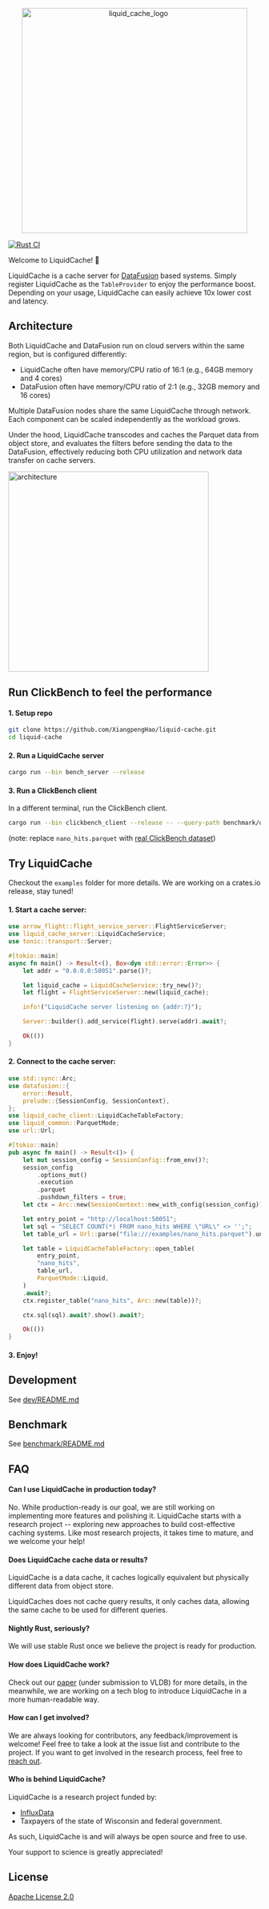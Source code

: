 <p align="center"> <img src="/dev/doc/logo.png" alt="liquid_cache_logo" width="450"/> </p>


[![Rust CI](https://github.com/XiangpengHao/liquid-cache/actions/workflows/ci.yml/badge.svg)](https://github.com/XiangpengHao/liquid-cache/actions/workflows/ci.yml)

Welcome to LiquidCache! 🚀

LiquidCache is a cache server for [DataFusion](https://github.com/apache/datafusion) based systems. Simply register LiquidCache as the `TableProvider` to enjoy the performance boost. 
Depending on your usage, LiquidCache can easily achieve 10x lower cost and latency.

## Architecture

Both LiquidCache and DataFusion run on cloud servers within the same region, but is configured differently:

- LiquidCache often have memory/CPU ratio of 16:1 (e.g., 64GB memory and 4 cores)
- DataFusion often have memory/CPU ratio of 2:1 (e.g., 32GB memory and 16 cores)

Multiple DataFusion nodes share the same LiquidCache through network. 
Each component can be scaled independently as the workload grows. 

Under the hood, LiquidCache transcodes and caches the Parquet data from object store, and evaluates the filters before sending the data to the DataFusion,
effectively reducing both CPU utilization and network data transfer on cache servers.

<img src="/dev/doc/arch.png" alt="architecture" width="400"/>


## Run ClickBench to feel the performance

#### 1. Setup repo
```bash
git clone https://github.com/XiangpengHao/liquid-cache.git
cd liquid-cache
```

#### 2. Run a LiquidCache server
```bash
cargo run --bin bench_server --release
```

#### 3. Run a ClickBench client
In a different terminal, run the ClickBench client.
```bash
cargo run --bin clickbench_client --release -- --query-path benchmark/queries.sql --file examples/nano_hits.parquet
```
(note: replace `nano_hits.parquet` with [real ClickBench dataset](https://github.com/ClickHouse/ClickBench))

## Try LiquidCache
Checkout the `examples` folder for more details. We are working on a crates.io release, stay tuned!

#### 1. Start a cache server:
```rust
use arrow_flight::flight_service_server::FlightServiceServer;
use liquid_cache_server::LiquidCacheService;
use tonic::transport::Server;

#[tokio::main]
async fn main() -> Result<(), Box<dyn std::error::Error>> {
    let addr = "0.0.0.0:50051".parse()?;

    let liquid_cache = LiquidCacheService::try_new()?;
    let flight = FlightServiceServer::new(liquid_cache);

    info!("LiquidCache server listening on {addr:?}");

    Server::builder().add_service(flight).serve(addr).await?;

    Ok(())
}
```

#### 2. Connect to the cache server:
```rust
use std::sync::Arc;
use datafusion::{
    error::Result,
    prelude::{SessionConfig, SessionContext},
};
use liquid_cache_client::LiquidCacheTableFactory;
use liquid_common::ParquetMode;
use url::Url;

#[tokio::main]
pub async fn main() -> Result<()> {
    let mut session_config = SessionConfig::from_env()?;
    session_config
        .options_mut()
        .execution
        .parquet
        .pushdown_filters = true;
    let ctx = Arc::new(SessionContext::new_with_config(session_config));

    let entry_point = "http://localhost:50051";
    let sql = "SELECT COUNT(*) FROM nano_hits WHERE \"URL\" <> '';";
    let table_url = Url::parse("file:///examples/nano_hits.parquet").unwrap();

    let table = LiquidCacheTableFactory::open_table(
        entry_point,
        "nano_hits",
        table_url,
        ParquetMode::Liquid,
    )
    .await?;
    ctx.register_table("nano_hits", Arc::new(table))?;

    ctx.sql(sql).await?.show().await?;

    Ok(())
}
```

#### 3. Enjoy!


## Development

See [dev/README.md](./dev/README.md)

## Benchmark

See [benchmark/README.md](./benchmark/README.md)

## FAQ

#### Can I use LiquidCache in production today?

No. While production-ready is our goal, we are still working on implementing more features and polishing it.
LiquidCache starts with a research project -- exploring new approaches to build cost-effective caching systems. Like most research projects, it takes time to mature, and we welcome your help!

#### Does LiquidCache cache data or results?

LiquidCache is a data cache, it caches logically equivalent but physically different data from object store.

LiquidCaches does not cache query results, it only caches data, allowing the same cache to be used for different queries.

#### Nightly Rust, seriously?

We will use stable Rust once we believe the project is ready for production.

#### How does LiquidCache work?

Check out our [paper](/dev/doc/liquid-cache-vldb.pdf) (under submission to VLDB) for more details, in the meanwhile, we are working on a tech blog to introduce LiquidCache in a more human-readable way.

#### How can I get involved?

We are always looking for contributors, any feedback/improvement is welcome! Feel free to take a look at the issue list and contribute to the project.
If you want to get involved in the research process, feel free to [reach out](https://haoxp.xyz/work-with-me/).

#### Who is behind LiquidCache?

LiquidCache is a research project funded by:
- [InfluxData](https://www.influxdata.com/)
- Taxpayers of the state of Wisconsin and federal government. 

As such, LiquidCache is and will always be open source and free to use.

Your support to science is greatly appreciated!

## License

[Apache License 2.0](./LICENSE)
